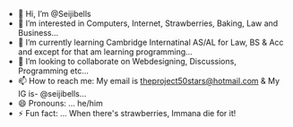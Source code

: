 - 👋 Hi, I’m @Seijibells
- 👀 I’m interested in Computers, Internet, Strawberries, Baking, Law and Business...
- 🌱 I’m currently learning Cambridge Internatinal AS/AL for Law, BS & Acc and except for that am learning programming...
- 💞️ I’m looking to collaborate on Webdesigning, Discussions, Programming etc...
- 📫 How to reach me: My email is theproject50stars@hotmail.com & My IG is- @seijibells...        
- 😄 Pronouns: ... he/him
- ⚡ Fun fact: ... When there's strawberries, Immana die for it!

<!---
Seijibells/Seijibells is a ✨ special ✨ repository because its `README.md` (this file) appears on your GitHub profile.
You can click the Preview link to take a look at your changes.
--->
